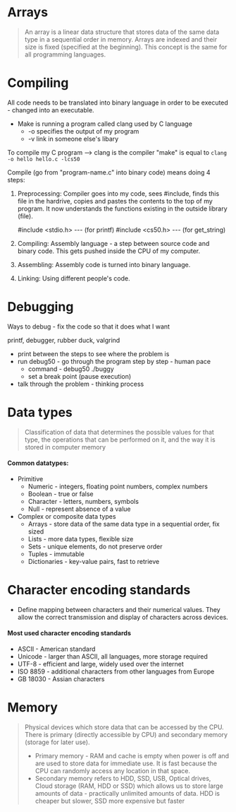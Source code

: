 # Arrays

> An array is a linear data structure that stores data of the same data type in a sequential order in memory. Arrays are indexed and their size is fixed (specified at the beginning). This concept is the same for all programming languages. 

# Compiling

All code needs to be translated into binary language in order to be executed - changed into an executable.

-   Make is running a program called clang used by C language
    -   -o specifies the output of my program
    -   -v link in someone else's libary

To compile my C program --> clang is the compiler "make" is equal to `clang -o hello hello.c -lcs50`

Compile (go from "program-name.c" into binary code) means doing 4 steps:

1.  Preprocessing: Compiler goes into my code, sees #include, finds this file in the hardrive, copies and pastes the contents to the top of my program. It now understands the functions existing in the outside library (file).

    #include <stdio.h> --- (for printf) #include <cs50.h> --- (for get_string)
   
2. Compiling: Assembly language - a step between source code and binary code. This gets pushed inside the CPU of my computer.
3.  Assembling: Assembly code is turned into binary language.  
4.  Linking: Using different people's code.

# Debugging

Ways to debug - fix the code so that it does what I want

printf, debugger, rubber duck, valgrind

-   print between the steps to see where the problem is
-   run debug50 - go through the program step by step - human pace
    -   command - debug50 ./buggy
    -   set a break point (pause execution)
-   talk through the problem - thinking process

# Data types
> Classification of data that determines the possible values for that type, the operations that can be performed on it, and the way it is stored in computer memory
#### Common datatypes:
* Primitive
	* Numeric - integers, floating point numbers, complex numbers
	* Boolean - true or false
	* Character - letters, numbers, symbols 
	* Null - represent absence of a value
* Complex or composite data types
	* Arrays - store data of the same data type in a sequential order, fix sized
	* Lists - more data types, flexible size
	* Sets - unique elements, do not preserve order
	* Tuples - immutable
	* Dictionaries - key-value pairs, fast to retrieve

# Character encoding standards
* Define mapping between characters and their numerical values. They allow the correct transmission and display of characters across devices.
#### Most used character encoding standards
- ASCII - American standard
- Unicode - larger than ASCII, all languages, more storage required
- UTF-8 - efficient and large, widely used over the internet
- ISO 8859 - additional characters from other languages from Europe
- GB 18030 - Assian characters

# Memory
> Physical devices which store data that can be accessed by the CPU. There is primary (directly accessible by CPU) and secondary memory (storage for later use).
> * Primary memory - RAM and cache is empty when power is off and are used to store data for immediate use. It is fast because the CPU can randomly access any location in that space.
> * Secondary memory refers to HDD, SSD, USB, Optical drives, Cloud storage (RAM, HDD or SSD) which allows us to store large amounts of data - practically unlimited amounts of data. HDD is cheaper but slower, SSD more expensive but faster

